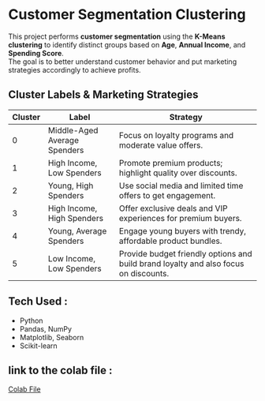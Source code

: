 # Customer Segmentation Clustering

This project performs **customer segmentation** using the **K-Means clustering** to identify distinct groups based on **Age**, **Annual Income**, and **Spending Score**.  
The goal is to better understand customer behavior and put marketing strategies accordingly to achieve profits.

##  Cluster Labels & Marketing Strategies

| Cluster | Label | Strategy |
|----------|--------|----------|
| 0 | Middle-Aged Average Spenders | Focus on loyalty programs and moderate value offers. |
| 1 | High Income, Low Spenders | Promote premium products; highlight quality over discounts. |
| 2 | Young, High Spenders | Use social media and limited time offers to get engagement. |
| 3 | High Income, High Spenders | Offer exclusive deals and VIP experiences for premium buyers. |
| 4 | Young, Average Spenders | Engage young buyers with trendy, affordable product bundles. |
| 5 | Low Income, Low Spenders | Provide budget friendly options and build brand loyalty and also focus on discounts. |

##  Tech Used : 
- Python   
- Pandas, NumPy  
- Matplotlib, Seaborn  
- Scikit-learn  

## link to the colab file :
[Colab File](https://colab.research.google.com/drive/1ReqdSyQJztUoIyG7qh3zbPmBKxhjkAPE?usp=sharing)
